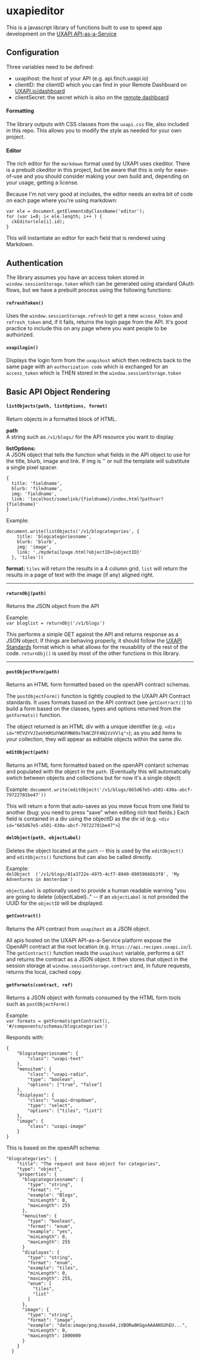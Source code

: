 # uxapieditor
This is a javascript library of functions built to use to speed app development on the [UXAPI API-as-a-Service](https://uxapi.io)


## Configuration
Three variables need to be defined:

* uxapihost: the host of your API (e.g. api.finch.uxapi.io)
* clientID: the clientID which you can find in your Remote Dashboard on [UXAPI.io/dashboard](https://uxapi.io/dashboard)
* clientSecret: the secret which is also on the [remote dashboard](https://uxapi.io/dashboard)

#### Formatting
The library outputs with CSS classes from the `uxapi.css` file, also included in this repo. This allows you to modify the style as needed for your own project.

#### Editor
The rich editor for the `markdown` format used by UXAPI uses ckeditor.  There is a prebuilt ckeditor in this project, but be aware that this is only for ease-of-use and you should consider making your own build and, depending on your usage, getting a license.

Because I'm not very good at includes, the editor needs an extra bit of code on each page where you're using markdown:

```
var ele = document.getElementsByClassName('editor');
for (var i=0; i< ele.length; i++ ) {
  ckEditor(ele[i].id);
}
```

This will instantiate an editor for each field that is rendered using Markdown.

## Authentication
The library assumes you have an access token stored in `window.sessionStorage.token` which can be generated using standard OAuth flows, but we have a prebuilt process using the following functions:

#### `refreshToken()`
Uses the `window.sessionStorage.refresh` to get a new `access_token` and `refresh_token` and, if it fails, returns the login page from the API.  It's good practice to include this on any page where you want people to be authorized.

#### `uxapilogin()`
Displays the login form from the `uxapihost` which then redirects back to the same page with an `authorization code` which is exchanged for an `access_token` which is THEN stored in the `window.sessionStorage.token`


## Basic API Object Rendering

#### `listObjects(path, listOptions, format)`
Return objects in a formatted block of HTML.

**path**  
A string such as `/v1/blogs/` for the API resource you want to display  

**listOptions:**  
A JSON object that tells the function what fields in the API object to use for the title, blurb, image and link.  If img is '' or null the template will substitute a single pixel spacer.

```
{
  title: 'fieldname',
  blurb: 'filedname',
  img: 'fieldname',
  link: 'localhost/somelink/{fieldname}/index.html?pathvar?{fieldname}'
}
```

Example:
```
document.write(listObjects('/v1/blogcategories', {
    title: 'blogcategoriesname',
    blurb: 'blurb',
    img: 'image',
    link: './mydetailpage.html?objectID={objectID}'
  }, 'tiles'))
  ```

  **format:**
`tiles` will return the results in a 4 column grid. `list` will return the results in a page of text with the image (if any) aligned right.  

---

#### `returnObj(path)`
Returns the JSON object from the API

Example:  
`var bloglist = returnObj('/v1/blogs')`

This performs a simple GET against the API and returns response as a JSON object.  If things are behaving properly, it should follow the [UXAPI Standards](https://uxapi.io/articles/6f51ee20-1b99-11ed-9fed-4d4f74c3731b/Our-API-Standards) format which is what allows for the reusability of the rest of the code.  `returnObj()` is used by most of the other functions in this library.

---

#### `postObjectForm(path)`
Returns an HTML form formatted based on the openAPI contract schemas.

The `postObjectForm()` function is tightly coupled to the UXAPI API Contract standards. It uses formats based on the API contract (see `getContract()`) to build a form based on the classes, types and options returned from the `getFormats()` function.

The object returned is an HTML div with a unique identifier (e.g. `<div id="MTVZYVJIeUtKM1dYWGFMN09sTkNCZFF4N1VzVVlq">`); as you add items to your collection, they will appear as editable objects within the same div.


#### `editObject(path)`
Returns an HTML form formatted based on the openAPI contarct schemas and populated with the object in the `path`. (Eventually this will automatically swtich between objects and collections but for now it's a single object)

Example:
`document.write(editObject('/v1/blogs/665d67e5-a501-430a-abcf-79722701be47'))`

This will return a form that auto-saves as you move focus from one field to another (bug: you need to press "save" when editing rich text fields.) Each field is contained in a div using the objectID as the div id (e.g. `<div id="665d67e5-a501-430a-abcf-79722701be47">`)


#### `delObject(path, objectLabel)`
Deletes the object located at the `path` -- this is used by the `editObject()` and `editObjects()` functions but can also be called directly.

Example:  
`delObject  ('/v1/blogs/81a3722e-4975-4cf7-8940-89859666b3f8', 'My Adventures in Amsterdam')`

`objectLabel` is optionally used to provide a human readable warning "you are going to delete {objectLabel}.." -- if an `objectLabel` is not provided the UUID for the `objectID` will be displayed.

#### `getContract()`
Returns the API contract from `uxapihost` as a JSON object.

All apis hosted on the UXAPI API-as-a-Service platform expose the OpenAPI contract at the root location (e.g. `https://api.recipes.uxapi.io/`).  The `getContract()` function reads the `uxapihost` variable, performs a `GET` and returns the contract as a JSON object.  It then stores that object in the session storage at `window.sessionStorage.contract` and, in future requests, returns the local, cached copy.

#### `getFormats(contract, ref)`
Returns a JSON object with formats consumed by the HTML form tools such as `postObjectForm()`

Example:   
`var formats = getFormats(getContract(), '#/components/schemas/blogcategories')`

Responds with:
```
{
	"blogcategoriesname": {
		"class": "uxapi-text"
	},
	"menuitem": {
		"class": "uxapi-radio",
		"type": "boolean",
		"options": ["true", "false"]
	},
	"dsiplayas": {
		"class": "uxapi-dropdown",
		"type": "select",
		"options": ["tiles", "list"]
	},
	"image": {
		"class": "uxapi-image"
	}
}
```

This is based on the openAPI schema:

```
"blogcategories": {
    "title": "The request and base object for categories",
    "type": "object",
    "properties": {
      "blogcategoriesname": {
        "type": "string",
        "format": "",
        "example": "Blogs",
        "minLength": 0,
        "maxLength": 255
      },
      "menuitem": {
        "type": "boolean",
        "format": "enum",
        "example": "yes",
        "minLength": 0,
        "maxLength": 255
      }
      "displayas": {
        "type": "string",
        "format": "enum",
        "example": "tiles",
        "minLength": 0,
        "maxLength": 255,
        "enum": [
          "tiles",
          "list"
        ]
      },
      "image": {
        "type": "string",
        "format": "image",
        "example": "data:image/png;base64,iVBORw0KGgoAAAANSUhEU...",
        "minLength": 0,
        "maxLength": 1000000
      }
    }
  }
```
